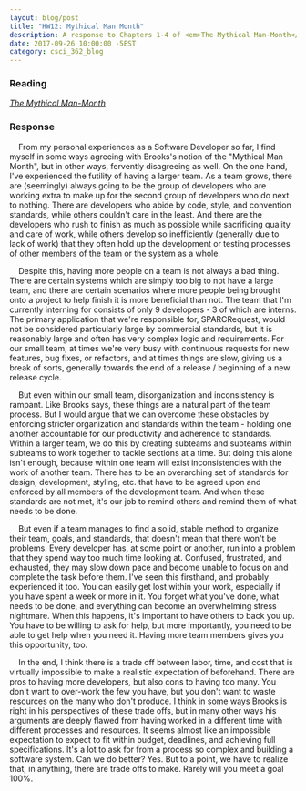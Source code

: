 ```yaml
---
layout: blog/post
title: "HW12: Mythical Man Month"
description: A response to Chapters 1-4 of <em>The Mythical Man-Month</em> by Fred Brooks.
date: 2017-09-26 10:00:00 -5EST
category: csci_362_blog
---
```


### Reading
<a href="http://stono.cs.cofc.edu/~bowring/classes/csis%20602/docs/The.Mythical.Man.Month.F.Brooks.pdf" target="_blank"><em>The Mythical Man-Month</em></a>

### Response
&nbsp;&nbsp;&nbsp;&nbsp;From my personal experiences as a Software Developer so far, I find myself in some ways agreeing with Brooks's notion of the "Mythical Man Month", but in other ways, fervently disagreeing as well. On the one hand, I've experienced the futility of having a larger team. As a team grows, there are (seemingly) always going to be the group of developers who are working extra to make up for the second group of developers who do next to nothing. There are developers who abide by code, style, and convention standards, while others couldn't care in the least. And there are the developers who rush to finish as much as possible while sacrificing quality and care of work, while others develop so inefficiently (generally due to lack of work) that they often hold up the development or testing processes of other members of the team or the system as a whole.

&nbsp;&nbsp;&nbsp;&nbsp;Despite this, having more people on a team is not always a bad thing. There are certain systems which are simply too big to not have a large team, and there are certain scenarios where more people being brought onto a project to help finish it is more beneficial than not. The team that I'm currently interning for consists of only 9 developers - 3 of which are interns. The primary application that we're responsible for, SPARCRequest, would not be considered particularly large by commercial standards, but it is reasonably large and often has very complex logic and requirements. For our small team, at times we're very busy with continuous requests for new features, bug fixes, or refactors, and at times things are slow, giving us a break of sorts, generally towards the end of a release / beginning of a new release cycle.

&nbsp;&nbsp;&nbsp;&nbsp;But even within our small team, disorganization and inconsistency is rampant. Like Brooks says, these things are a natural part of the team process. But I would argue that we can overcome these obstacles by enforcing stricter organization and standards within the team - holding one another accountable for our productivity and adherence to standards. Within a larger team, we do this by creating subteams and subteams within subteams to work together to tackle sections at a time. But doing this alone isn't enough, because within one team will exist inconsistencies with the work of another team. There has to be an overarching set of standards for design, development, styling, etc. that have to be agreed upon and enforced by all members of the development team. And when these standards are not met, it's our job to remind others and remind them of what needs to be done.

&nbsp;&nbsp;&nbsp;&nbsp;But even if a team manages to find a solid, stable method to organize their team, goals, and standards, that doesn't mean that there won't be problems. Every developer has, at some point or another, run into a problem that they spend way too much time looking at. Confused, frustrated, and exhausted, they may slow down pace and become unable to focus on and complete the task before them. I've seen this firsthand, and probably experienced it too. You can easily get lost within your work, especially if you have spent a week or more in it. You forget what you've done, what needs to be done, and everything can become an overwhelming stress nightmare. When this happens, it's important to have others to back you up. You have to be willing to ask for help, but more importantly, you need to be able to get help when you need it. Having more team members gives you this opportunity, too.

&nbsp;&nbsp;&nbsp;&nbsp;In the end, I think there is a trade off between labor, time, and cost that is virtually impossible to make a realistic expectation of beforehand. There are pros to having more developers, but also cons to having too many. You don't want to over-work the few you have, but you don't want to waste resources on the many who don't produce. I think in some ways Brooks is right in his perspectives of these trade offs, but in many other ways his arguments are deeply flawed from having worked in a different time with different processes and resources. It seems almost like an impossible expectation to expect to fit within budget, deadlines, and achieving full specifications. It's a lot to ask for from a process so complex and building a software system. Can we do better? Yes. But to a point, we have to realize that, in anything, there are trade offs to make. Rarely will you meet a goal 100%.
